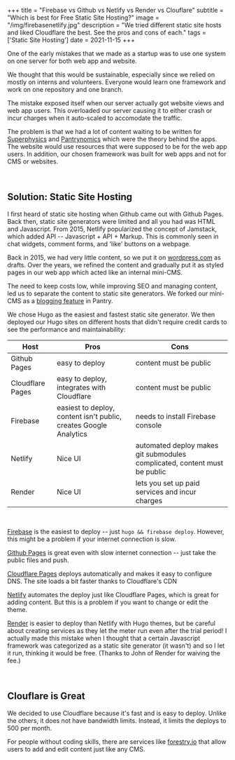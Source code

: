 +++
title = "Firebase vs Github vs Netlify vs Render vs Clouflare"
subtitle = "Which is best for Free Static Site Hosting?"
image = "/img/firebasenetlify.jpg"
description = "We tried different static site hosts and liked Cloudflare the best. See the pros and cons of each."
tags = ['Static Site Hosting']
date = 2021-11-15
+++

One of the early mistakes that we made as a startup was to use one system on one server for both web app and website. 

We thought that this would be sustainable, especially since we relied on mostly on interns and volunteers. Everyone would learn one framework and work on one repository and one branch.

The mistake exposed itself when our server actually got website views and web app users. This overloaded our server causing it to either crash or incur charges when it auto-scaled to accomodate the traffic. 

The problem is that we had a lot of content waiting to be written for [Superphysics](https://superphysics.org) and [Pantrynomics](https://pantrypoints.com) which were the theory behind the apps. The website would use resources that were supposed to be for the web app users. In addition, our chosen framework was built for web apps and not for CMS or websites. 

<br>

## Solution: Static Site Hosting

I first heard of static site hosting when Github came out with Github Pages. Back then, static site generators were limited and all you had was HTML and Javascript. From 2015, Netlify popularized the concept of Jamstack, which added API -- Javascript + API + Markup. This is commonly seen in chat widgets, comment forms, and 'like' buttons on a webpage.  

Back in 2015, we had very little content, so we put it on [wordpress.com](http://socioecons.wordpress.com) as drafts. Over the years, we refined the content and gradually put it as styled pages in our web app which acted like an internal mini-CMS.

The need to keep costs low, while improving SEO and managing content, led us to separate the content to static site generators. We forked our mini-CMS as a [blogging feature](https://pantrypoints.com/beacon) in Pantry. 

We chose Hugo as the easiest and fastest static site generator. We then deployed our Hugo sites on different hosts that didn't require credit cards to see the performance and maintainability:

Host | Pros | Cons 
--- | --- | ---
Github Pages | easy to deploy | content must be public
Cloudflare Pages | easy to deploy, integrates with Cloudflare | content must be public
Firebase | easiest to deploy, content isn't public, creates Google Analytics | needs to install Firebase console
Netlify | Nice UI | automated deploy makes git submodules complicated, content must be public
Render | Nice UI  | lets you set up paid services and incur charges 

<br>

[Firebase](https://firebase.com) is the easiest to deploy -- just ```hugo && firebase deploy```. However, this might be a problem if your internet connection is slow.

[Github Pages](https://github.com) is great even with slow internet connection -- just take the public files and push.

[Cloudflare Pages](https://pages.cloudflare.com/) deploys automatically and makes it easy to configure DNS. The site loads a bit faster thanks to Cloudflare's CDN

[Netlify](https://netlify.com) automates the deploy just like Cloudflare Pages, which is great for adding content. But this is a problem if you want to change or edit the theme.

[Render](https://render.com) is easier to deploy than Netlify with Hugo themes, but be careful about creating services as they let the meter run even after the trial period! I actually made this mistake when I thought that a certain Javascript framework was categorized as a static site generator (it wasn't) and so I let it run, thinking it would be free. (Thanks to John of Render for waiving the fee.) 

<br>

## Clouflare is Great

We decided to use Cloudflare because it's fast and is easy to deploy. Unlike the others, it does not have bandwidth limits. Instead, it limits the deploys to 500 per month. 

For people without coding skills, there are services like [forestry.io](https://forestry.io) that allow users to add and edit content just like any CMS.

<!--  
For now, the plan* is to start with Github Pages and then move on to Firebase when the site visitors increase. Firebase has [a calculator](https://firebase.google.com/pricing#blaze-calculator) to estimate the cost based on GB used.  -->
